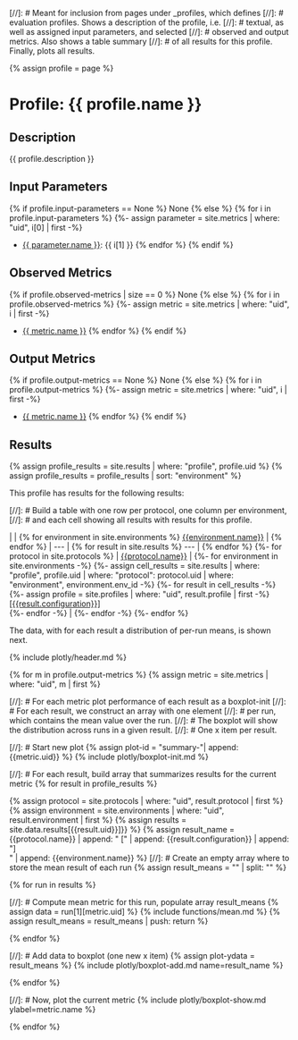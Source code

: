 [//]: # Meant for inclusion from pages under \_profiles, which defines
[//]: # evaluation profiles. Shows a description of the profile, i.e.
[//]: # textual, as well as assigned input parameters, and selected
[//]: # observed and output metrics. Also shows a table summary
[//]: # of all results for this profile. Finally, plots all results.

{% assign profile = page %}

# Profile: {{ profile.name }}

## Description
{{ profile.description }}

## Input Parameters

{% if profile.input-parameters == None %}
None
{% else %}
{% for i in profile.input-parameters %}
{%- assign parameter = site.metrics | where: "uid", i[0] | first -%}
* [{{ parameter.name }}](/metrics/{{i[0]}}): {{ i[1] }}
{% endfor %}
{% endif %}

## Observed Metrics

{% if profile.observed-metrics | size == 0 %}
None
{% else %}
{% for i in profile.observed-metrics %}
{%- assign metric = site.metrics | where: "uid", i | first -%}
* [{{ metric.name }}](/metrics/{{i}})
{% endfor %}
{% endif %}

## Output Metrics

{% if profile.output-metrics == None %}
None
{% else %}
{% for i in profile.output-metrics %}
{%- assign metric = site.metrics | where: "uid", i | first -%}
* [{{ metric.name }}](/metrics/{{i}})
{% endfor %}
{% endif %}

## Results

{% assign profile_results = site.results | where: "profile", profile.uid %}
{% assign profile_results = profile_results | sort: "environment" %}

This profile has results for the following results:

[//]: # Build a table with one row per protocol, one column per environment,
[//]: # and each cell showing all results with results for this profile.

|  | {% for environment in site.environments %} [{{environment.name}}](/environments/{{environment.env_id}}) | {% endfor %}
| --- | {% for result in site.results %} --- | {% endfor %}
{%- for protocol in site.protocols %}
| [{{protocol.name}}](/protocols/{{protocol.uid}}) |
{%- for environment in site.environments -%}
{%- assign cell_results = site.results | where: "profile", profile.uid | where: "protocol": protocol.uid | where: "environment", environment.env_id -%}
{%- for result in cell_results -%}
{%- assign profile = site.profiles | where: "uid", result.profile | first -%}
[[{{result.configuration}}]](/results/{{result.uid}})<br />
{%- endfor -%}
 |
{%- endfor -%}
{%- endfor %}

The data, with for each result a distribution of per-run means, is shown next.

{% include plotly/header.md %}

{% for m in profile.output-metrics %}
{% assign metric = site.metrics | where: "uid", m | first %}

[//]: # For each metric plot performance of each result as a boxplot-init
[//]: # For each result, we construct an array with one element
[//]: # per run, which contains the mean value over the run.
[//]: # The boxplot will show the distribution across runs in a given result.
[//]: # One x item per result.

[//]: # Start new plot
{% assign plot-id = "summary-"| append: {{metric.uid}} %}
{% include plotly/boxplot-init.md %}

[//]: # For each result, build array that summarizes results for the current metric
{% for result in profile_results %}

{% assign protocol = site.protocols | where: "uid", result.protocol | first %}
{% assign environment = site.environments | where: "uid", result.environment | first %}
{% assign results = site.data.results[{{result.uid}}]}} %}
{% assign result_name = {{protocol.name}} | append: " [" | append: {{result.configuration}} | append: "]<br />" | append: {{environment.name}}  %}
[//]: # Create an empty array where to store the mean result of each run
{% assign result_means = "" | split: "" %}

{% for run in results %}

[//]: # Compute mean metric for this run, populate array result_means
{% assign data = run[1][metric.uid] %}
{% include functions/mean.md %}
{% assign result_means = result_means | push: return %}

{% endfor %}

[//]: # Add data to boxplot (one new x item)
{% assign plot-ydata = result_means %}
{% include plotly/boxplot-add.md name=result_name %}

{% endfor %}

[//]: # Now, plot the current metric
{% include plotly/boxplot-show.md ylabel=metric.name %}

{% endfor %}
